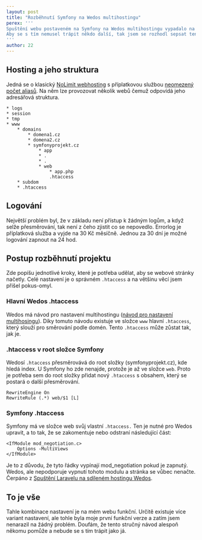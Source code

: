 ```yaml
---
layout: post
title: "Rozběhnutí Symfony na Wedos multihostingu"
perex: '''
Spuštění webu postaveném na Symfony na Wedos multihostingu vypadalo na první pohled jako snadná věc. Nakonec jsem se na tom zasekl na 3 dny, než jsem přišel na to, jak hosting správně nastavit.<br>
Aby se s tím nemusel trápit někdo další, tak jsem se rozhodl sepsat tento článek s návodem a s problémy na které jsem narazil. Finální řešení je nakonec jednoduché.
'''
author: 22
---
```


## Hosting a jeho struktura

Jedná se o klasický [NoLimit webhosting](https://hosting.wedos.com/cs/webhosting.html) s příplatkovou službou [neomezený počet aliasů](https://hosting.wedos.com/cs/webhosting/neomezeny-pocet-aliasu.html?lsm=1). Na něm lze provozovat několik webů čemuž odpovídá jeho adresářová struktura.

```
* logs
* session
* tmp
* www
    * domains
        * domena1.cz
        * domena2.cz
        * symfonyprojekt.cz
            * app
            * .
            * .
            * web
                * app.php
                .htaccess            
    * subdom
    * .htaccess
```

## Logování

Největší problém byl, že v základu není přístup k žádným logům, a když selže přesměrování, tak není z čeho zjistit co se nepovedlo. Errorlog je příplatková služba a vyjde na 30 Kč měsíčně. Jednou za 30 dní je možné logování zapnout na 24 hod.


## Postup rozběhnutí projektu

Zde popíšu jednotlivé kroky, které je potřeba udělat, aby se webové stránky načetly. Celé nastavení je o správném `.htaccess` a na většinu věcí jsem přišel pokus-omyl.

### Hlavní Wedos .htaccess

Wedos má návod pro nastavení multihostingu ([návod pro nastavení multihosingu](https://kb.wedos.com/cs/webhosting/samostatne-weby-aliasy.html)). Díky tomuto návodu existuje ve složce `www` hlavní `.htaccess`, který slouží pro směrování podle domén. Tento `.htaccess` může zůstat tak, jak je.

### .htaccess v root složce Symfony

Wedosí `.htaccess` přesměrovává do root složky (symfonyprojekt.cz), kde hledá index. U Symfony ho zde nenajde, protože je až ve složce `web`. Proto je potřeba sem do root složky přidat nový `.htaccess` s obsahem, který se postará o další přesměrování.

```
RewriteEngine On
RewriteRule (.*) web/$1 [L]
```

### Symfony .htaccess

Symfony má ve složce web svůj vlastní `.htaccess.` Ten je nutné pro Wedos upravit, a to tak, že se zakomentuje nebo odstraní následující část:

```
<IfModule mod_negotiation.c>
    Options -MultiViews
</IfModule>
```

Je to z důvodu, že tyto řádky vypínají mod_negotiation pokud je zapnutý. Wedos, ale nepodporuje vypnutí tohoto modulu a stránka se vůbec nenačte. Čerpáno z [Spuštění Laravelu na sdíleném hostingu Wedos](http://laravelblog.cz/spusteni-laravelu-na-sdilenem-hostingu-wedos/).

## To je vše

Tahle kombinace nastavení je na mém webu funkční. Určitě existuje více variant nastavení, ale tohle byla moje první funkční verze a zatím jsem nenarazil na žádný problém.
Doufám, že tento stručný návod alespoň někomu pomůže a nebude se s tím trápit jako já.
